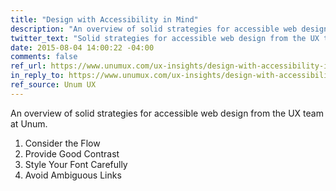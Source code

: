 ```yaml
---
title: "Design with Accessibility in Mind"
description: "An overview of solid strategies for accessible web design from the UX team at Unum."
twitter_text: "Solid strategies for accessible web design from the UX team at Unum:"
date: 2015-08-04 14:00:22 -04:00
comments: false
ref_url: https://www.unumux.com/ux-insights/design-with-accessibility-in-mind
in_reply_to: https://www.unumux.com/ux-insights/design-with-accessibility-in-mind
ref_source: Unum UX
---
```


An overview of solid strategies for accessible web design from the UX team at Unum.

1. Consider the Flow
2. Provide Good Contrast
3. Style Your Font Carefully
4. Avoid Ambiguous Links